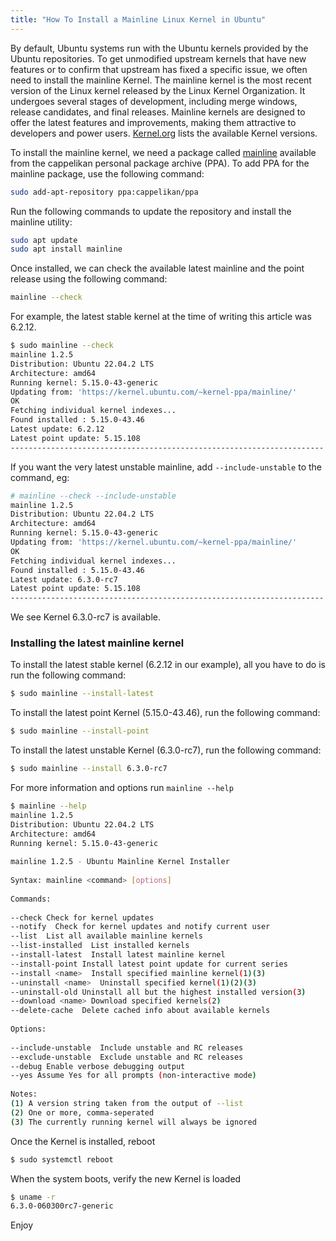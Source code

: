 ```yaml
---
title: "How To Install a Mainline Linux Kernel in Ubuntu"
---
```


By default, Ubuntu systems run with the Ubuntu kernels provided by the Ubuntu repositories. To get unmodified upstream kernels that have new features or to confirm that upstream has fixed a specific issue, we often need to install the mainline Kernel. The mainline kernel is the most recent version of the Linux kernel released by the Linux Kernel Organization. It undergoes several stages of development, including merge windows, release candidates, and final releases. Mainline kernels are designed to offer the latest features and improvements, making them attractive to developers and power users. [Kernel.org](https://www.kernel.org/) lists the available Kernel versions. 

To install the mainline kernel, we need a package called [mainline](https://github.com/bkw777/mainline?ref=learnubuntu.com) available from the cappelikan personal package archive (PPA). To add PPA for the mainline package, use the following command:

```bash
sudo add-apt-repository ppa:cappelikan/ppa
```

Run the following commands to update the repository and install the mainline utility:

```bash
sudo apt update
sudo apt install mainline
```

Once installed, we can check the available latest mainline and the point release using the following command:

```bash
mainline --check
```

For example, the latest stable kernel at the time of writing this article was 6.2.12.

```bash
$ sudo mainline --check
mainline 1.2.5
Distribution: Ubuntu 22.04.2 LTS
Architecture: amd64
Running kernel: 5.15.0-43-generic
Updating from: 'https://kernel.ubuntu.com/~kernel-ppa/mainline/'
OK
Fetching individual kernel indexes...
Found installed : 5.15.0-43.46
Latest update: 6.2.12
Latest point update: 5.15.108
----------------------------------------------------------------------
```

If you want the very latest unstable mainline, add `--include-unstable` to the command, eg:

```bash
# mainline --check --include-unstable
mainline 1.2.5
Distribution: Ubuntu 22.04.2 LTS
Architecture: amd64
Running kernel: 5.15.0-43-generic
Updating from: 'https://kernel.ubuntu.com/~kernel-ppa/mainline/'
OK
Fetching individual kernel indexes...
Found installed : 5.15.0-43.46
Latest update: 6.3.0-rc7
Latest point update: 5.15.108
----------------------------------------------------------------------
```

We see Kernel 6.3.0-rc7 is available. 

### Installing the latest mainline kernel

To install the latest stable kernel (6.2.12 in our example), all you have to do is run the following command:
```bash
$ sudo mainline --install-latest
```

To install the latest point Kernel (5.15.0-43.46), run the following command:
```bash
$ sudo mainline --install-point
```

To install the latest unstable Kernel (6.3.0-rc7), run the following command:
```bash
$ sudo mainline --install 6.3.0-rc7
```

For more information and options run `mainline --help`
```bash
$ mainline --help
mainline 1.2.5
Distribution: Ubuntu 22.04.2 LTS
Architecture: amd64
Running kernel: 5.15.0-43-generic
  
mainline 1.2.5 - Ubuntu Mainline Kernel Installer
  
Syntax: mainline <command> [options]
  
Commands:
  
--check Check for kernel updates
--notify  Check for kernel updates and notify current user
--list  List all available mainline kernels
--list-installed  List installed kernels
--install-latest  Install latest mainline kernel
--install-point Install latest point update for current series
--install <name>  Install specified mainline kernel(1)(3)
--uninstall <name>  Uninstall specified kernel(1)(2)(3)
--uninstall-old Uninstall all but the highest installed version(3)
--download <name> Download specified kernels(2)
--delete-cache  Delete cached info about available kernels
  
Options:
  
--include-unstable  Include unstable and RC releases
--exclude-unstable  Exclude unstable and RC releases
--debug Enable verbose debugging output
--yes Assume Yes for all prompts (non-interactive mode)
  
Notes:
(1) A version string taken from the output of --list
(2) One or more, comma-seperated
(3) The currently running kernel will always be ignored
```

Once the Kernel is installed, reboot

```bash
$ sudo systemctl reboot
```

When the system boots, verify the new Kernel is loaded

```bash
$ uname -r
6.3.0-060300rc7-generic
```

Enjoy
